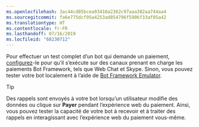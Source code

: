 ```yaml
---
ms.openlocfilehash: 3ac44cd05bcea93416a2362c97aaa382aa744aa4
ms.sourcegitcommit: fa6e775dcf95a4253ad854796f5906f33af05a42
ms.translationtype: HT
ms.contentlocale: fr-FR
ms.lasthandoff: 07/16/2019
ms.locfileid: "68230712"
---
```

Pour effectuer un test complet d’un bot qui demande un paiement, [configurez](~/bot-service-manage-channels.md)-le pour qu’il s’exécute sur des canaux prenant en charge les paiements Bot Framework, tels que Web Chat et Skype. Sinon, vous pouvez tester votre bot localement à l’aide de [Bot Framework Emulator](~/bot-service-debug-emulator.md).

> [!TIP]
> Des rappels sont envoyés à votre bot lorsqu’un utilisateur modifie des données ou clique sur **Payer** pendant l’expérience web du paiement. Ainsi, vous pouvez tester la capacité de votre bot à recevoir et à traiter des rappels en interagissant avec l’expérience web du paiement vous-même.
